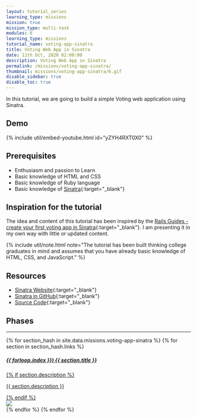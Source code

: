 ```yaml
---
layout: tutorial_series
learning_type: missions
mission: true
mission_type: multi-task
modules: 6
learning_type: missions
tutorial_name: voting-app-sinatra
title: Voting Web App in Sinatra
date: 11th Oct, 2020 02:00:00
description: Voting Web App in Sinatra
permalink: /missions/voting-app-sinatra/
thumbnail: missions/voting-app-sinatra/6.gif
disable_sidebar: true
disable_toc: true
---
```


In this tutorial, we are going to build a simple Voting web application using Sinatra.

## Demo

{% include util/embed-youtube.html id="yZYH4RXT0X0" %}

## Prerequisites

- Enthusiasm and passion to Learn
- Basic knowledge of HTML and CSS
- Basic knowledge of Ruby language
- Basic knowledge of [Sinatra](http://sinatrarb.com){:target="_blank"}

## Inspiration for the tutorial

The idea and content of this tutorial has been inspired by the
[Rails Guides - create your first voting app in Sinatra](https://guides.railsgirls.com/sinatra-app){:target="_blank"}.
I am presenting it in my own way with little or updated content.

{% include util/note.html
    note="The tutorial has been built thinking college graduates in mind and assumes that you have already basic knowledge of HTML, CSS, and JavaScript."
%}

## Resources

- [Sinatra Website](http://sinatrarb.com){:target="_blank"}
- [Sinatra in GitHub](https://github.com/sinatra/sinatra/){:target="_blank"}
- [Source Code](https://github.com/brgtrainings/voting_app_sinatra){:target="_blank"}

## Phases

<div class="section-index">
  <hr class="panel-line">

  <div class="container-fluid mt-4">
    {% for section_hash in site.data.missions.voting-app-sinatra %}
      {% for section in section_hash.links %}
        <div class="row mb-3 project-phase">
          <div class="col-md-7">
            <a href="{{ site.url }}/{{ site.baseurl }}{{ section.url }}" class="text-secondary">
              <div class="card border-0 mb-3">
                <div class="card-body">
                  <h5 class="card-title font-weight-bold">{{ forloop.index }}) {{ section.title }}</h5>
                  {% if section.description %}
                    <p class="card-text">{{ section.description }}</p>
                  {% endif %}
                </div>
              </div>
            </a>
          </div>
          <div class="col-md-5 p-2">
            <a href="{{ site.url }}/{{ site.baseurl }}{{ section.url }}">
              <img src="/assets/img/{{ section.thumbnail }}" class="img-fluid" />
            </a>
          </div>
        </div>
      {% endfor %}
    {% endfor %}
  </div>
</div>
